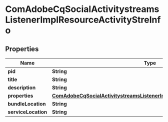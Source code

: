 

# ComAdobeCqSocialActivitystreamsListenerImplResourceActivityStreInfo

## Properties

Name | Type | Description | Notes
------------ | ------------- | ------------- | -------------
**pid** | **String** |  |  [optional]
**title** | **String** |  |  [optional]
**description** | **String** |  |  [optional]
**properties** | [**ComAdobeCqSocialActivitystreamsListenerImplResourceActivityStreProperties**](ComAdobeCqSocialActivitystreamsListenerImplResourceActivityStreProperties.md) |  |  [optional]
**bundleLocation** | **String** |  |  [optional]
**serviceLocation** | **String** |  |  [optional]



